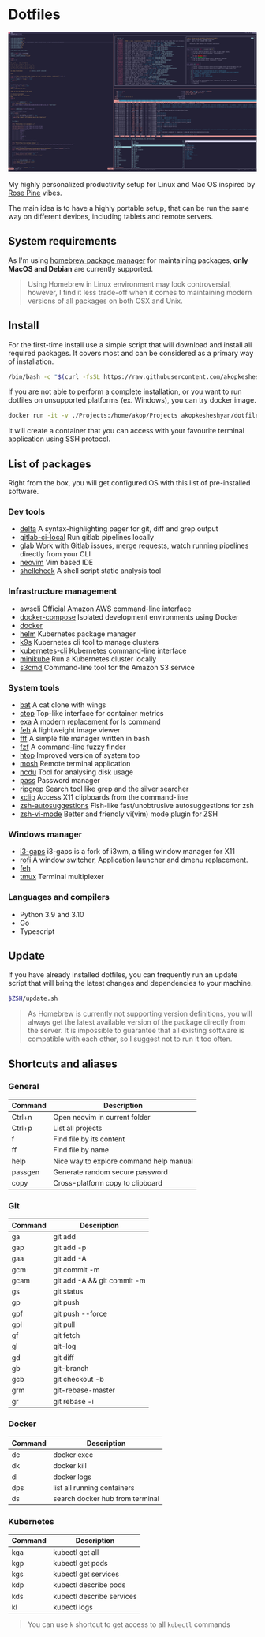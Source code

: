 # Dotfiles
![Running dotfiles on Linux](preview.png)

My highly personalized productivity setup for Linux and Mac OS inspired by [Rose Pine](https://rosepinetheme.com/) vibes. 

The main idea is to have a highly portable setup, that can be run the same way on different devices, including tablets and remote servers. 

## System requirements
As I'm using [homebrew package manager](https://brew.sh) for maintaining packages, **only MacOS and Debian** are currently supported. 

> Using Homebrew in Linux environment may look controversial, however, I find it less trade-off when it comes to maintaining modern versions of 
> all packages on both OSX and Unix.

## Install
For the first-time install use a simple script that will download and install all required packages. It covers most  and can be considered as 
a primary way of installation.

```sh
/bin/bash -c "$(curl -fsSL https://raw.githubusercontent.com/akopkesheshyan/dotfiles/HEAD/install.sh)"
```
If you are not able to perform a complete installation, or you want to run dotfiles on unsupported platforms (ex. Windows), you can try docker image.

```sh
docker run -it -v ./Projects:/home/akop/Projects akopkesheshyan/dotfiles
```
It will create a container that you can access with your favourite terminal application using SSH protocol.

## List of packages
Right from the box, you will get configured OS with this list of pre-installed software. 

### Dev tools
- [delta](https://github.com/dandavison/delta) A syntax-highlighting pager for git, diff and grep output
- [gitlab-ci-local](https://github.com/firecow/gitlab-ci-local) Run gitlab pipelines locally
- [glab](https://github.com/profclems/glab) Work with Gitlab issues, merge requests, watch running pipelines directly from your CLI
- [neovim](https://neovim.io) Vim based IDE 
- [shellcheck](https://github.com/koalaman/shellcheck) A shell script static analysis tool

### Infrastructure management
- [awscli](https://aws.amazon.com/cli/) Official Amazon AWS command-line interface
- [docker-compose](https://docs.docker.com/compose) Isolated development environments using Docker
- [docker]()
- [helm](https://helm.sh) Kubernetes package manager
- [k9s](https://k9scli.io) Kubernetes cli tool to  manage clusters
- [kubernetes-cli](https://kubernetes.io) Kubernetes command-line interface
- [minikube](https://minikube.sigs.k8s.io/docs) Run a Kubernetes cluster locally
- [s3cmd](https://s3tools.org/s3cmd) Command-line tool for the Amazon S3 service

### System tools
- [bat](https://github.com/sharkdp/bat) A cat clone with wings
- [ctop](https://github.com/bcicen/ctop) Top-like interface for container metrics
- [exa](https://github.com/ogham/exa) A modern replacement for ls command
- [feh](https://feh.finalrewind.org/) A lightweight image viewer
- [fff](https://github.com/dylanaraps/fff) A simple file manager written in bash
- [fzf](https://github.com/junegunn/fzf) A command-line fuzzy finder
- [htop](https://htop.dev) Improved version of system top
- [mosh](https://mosh.org) Remote terminal application
- [ncdu](https://dev.yorhel.nl/ncdu) Tool for analysing disk usage
- [pass](https://www.passwordstore.org/) Password manager
- [ripgrep](https://github.com/BurntSushi/ripgrep) Search tool like grep and the silver searcher
- [xclip](https://github.com/astrand/xclip) Access X11 clipboards from the command-line
- [zsh-autosuggestions](https://github.com/zsh-users/zsh-autosuggestions) Fish-like fast/unobtrusive autosuggestions for zsh
- [zsh-vi-mode](https://github.com/jeffreytse/zsh-vi-mode) Better and friendly vi(vim) mode plugin for ZSH

### Windows manager
- [i3-gaps](https://github.com/Airblader/i3) i3-gaps is a fork of i3wm, a tiling window manager for X11
- [rofi](https://github.com/davatorium/rofi) A window switcher, Application launcher and dmenu replacement. 
- [feh]()
- [tmux](https://github.com/tmux/tmux/wiki) Terminal multiplexer

### Languages and compilers
- Python 3.9 and 3.10
- Go
- Typescript

## Update
If you have already installed dotfiles, you can frequently run an update script that will bring the latest changes and dependencies to your machine. 

```sh 
$ZSH/update.sh
```

> As Homebrew is currently not supporting version definitions, you will always get the latest available version of the package directly from the server. 
> It is impossible to guarantee that all existing software is compatible with each other, so I suggest not to run it too often.

## Shortcuts and aliases

### General

| Command  | Description                                 |
| -------- | ------------------------------------------- |
| Ctrl+n   | Open neovim in current folder               |
| Ctrl+p   | List all projects                           |
| f        | Find file by its content                    |
| ff       | Find file by name                           |
| help     | Nice way to explore command help manual     |
| passgen  | Generate random secure password             |
| copy     | Cross-platform copy to clipboard            |

### Git

| Command  | Description                                 |
| -------- | ------------------------------------------- |
| ga       | git add                                     |
| gap      | git add -p                                  |
| gaa      | git add -A                                  |
| gcm      | git commit -m                               |
| gcam     | git add -A && git commit -m                 |
| gs       | git status                                  |
| gp       | git push                                    |
| gpf      | git push --force                            |
| gpl      | git pull                                    |
| gf       | git fetch                                   |
| gl       | git-log                                     |
| gd       | git diff                                    |
| gb       | git-branch                                  |
| gcb      | git checkout -b                             |
| grm      | git-rebase-master                           |
| gr       | git rebase -i                               |

### Docker

| Command | Description                                  |
| ------- | -------------------------------------------- |
| de      | docker exec                                  |
| dk      | docker kill                                  |
| dl      | docker logs                                  |
| dps     | list all running containers                  |
| ds      | search docker hub from terminal              |

### Kubernetes

| Command | Description                                  |
| ------- | -------------------------------------------- |
| kga     | kubectl get all                              |
| kgp     | kubectl get pods                             |
| kgs     | kubectl get services                         |
| kdp     | kubectl describe pods                        |
| kds     | kubectl describe services                    |
| kl      | kubectl logs                                 |

> You can use `k` shortcut to get access to all `kubectl` commands


